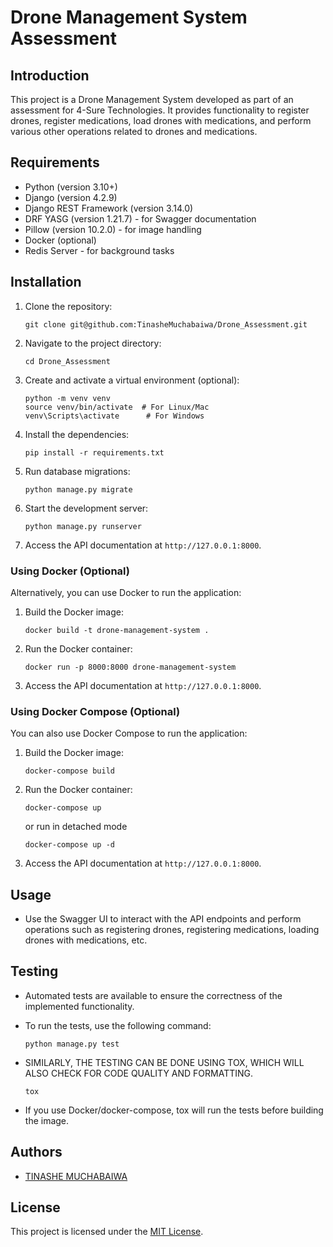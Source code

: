 # Drone Management System Assessment

## Introduction
This project is a Drone Management System developed as part of an assessment for 4-Sure Technologies. It provides functionality to register drones, register medications, load drones with medications, and perform various other operations related to drones and medications.

## Requirements
- Python (version 3.10+)
- Django (version 4.2.9)
- Django REST Framework (version 3.14.0)
- DRF YASG (version 1.21.7) - for Swagger documentation
- Pillow (version 10.2.0) - for image handling
- Docker (optional)
- Redis Server - for background tasks

## Installation
1. Clone the repository:

    ```
    git clone git@github.com:TinasheMuchabaiwa/Drone_Assessment.git
    ```

2. Navigate to the project directory:

    ```
    cd Drone_Assessment
    ```

3. Create and activate a virtual environment (optional):

    ```
    python -m venv venv
    source venv/bin/activate  # For Linux/Mac
    venv\Scripts\activate      # For Windows
    ```

4. Install the dependencies:

    ```
    pip install -r requirements.txt
    ```

5. Run database migrations:

    ```
    python manage.py migrate
    ```

6. Start the development server:

    ```
    python manage.py runserver
    ```

7. Access the API documentation at `http://127.0.0.1:8000`.

### Using Docker (Optional)
Alternatively, you can use Docker to run the application:

1. Build the Docker image:

    ```
    docker build -t drone-management-system .
    ```

2. Run the Docker container:

    ```
    docker run -p 8000:8000 drone-management-system
    ```

3. Access the API documentation at `http://127.0.0.1:8000`.

### Using Docker Compose (Optional)
You can also use Docker Compose to run the application:

1. Build the Docker image:

    ```
    docker-compose build
    ```
2. Run the Docker container:

    ```
    docker-compose up
    ```
    or run in detached mode
    ```
    docker-compose up -d
    ```

3. Access the API documentation at `http://127.0.0.1:8000`.

## Usage
- Use the Swagger UI to interact with the API endpoints and perform operations such as registering drones, registering medications, loading drones with medications, etc.

## Testing
- Automated tests are available to ensure the correctness of the implemented functionality.
- To run the tests, use the following command:

    ```
    python manage.py test
    ```
- SIMILARLY, THE TESTING CAN BE DONE USING TOX, WHICH WILL ALSO CHECK FOR CODE QUALITY AND FORMATTING.
    ```
    tox
    ```
- If you use Docker/docker-compose, tox will run the tests before building the image.

## Authors
- [TINASHE MUCHABAIWA](https://github.com/TinasheMuchabaiwa)

## License
This project is licensed under the [MIT License](LICENSE).
